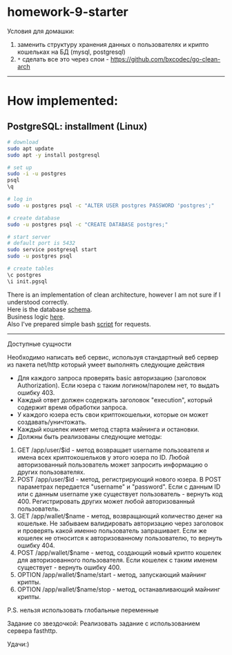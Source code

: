 # homework-9-starter

Условия для домашки:
1) заменить структуру хранения данных о пользователях и крипто кошельках на БД (mysql, postgresql)
2) `*` сделать все это через слои - https://github.com/bxcodec/go-clean-arch

--------

# How implemented:

## PostgreSQL: installment (Linux)
```bash
# download
sudo apt update
sudo apt -y install postgresql

# set up
sudo -i -u postgres
psql
\q

# log in
sudo -u postgres psql -c "ALTER USER postgres PASSWORD 'postgres';"

# create database
sudo -u postgres psql -c "CREATE DATABASE postgres;"

# start server 
# default port is 5432
sudo service postgresql start
sudo -u postgres psql

# create tables
\c postgres
\i init.pgsql 
```

There is an implementation of clean architecture, however I am not sure if I understood correctly.<br>
Here is the database [schema](init.pgsql). <br>
Business logic [here](domain/interfaces.go). <br>
Also I've prepared simple bash [script](script.sh) for requests.<br>

--------

Доступные сущности

Необходимо написать веб сервис, используя стандартный веб сервер из пакета
net/http который умеет выполнять следующие действия

* Для каждого запроса проверять basic авторизацию (заголовок Authorization). 
  Если юзера с таким логином/паролем нет, то выдать ошибку 403.
* Каждый ответ должен содержать заголовок "execution", который содержит
  время обработки запроса.
* У каждого юзера есть свои криптокошельки, которые он может создавать/уничтожать.
* Каждый кошелек имеет метод старта майнинга и остановки. 
* Должны быть реализованы следующие методы:

1. GET /app/user/$id - метод возвращает username пользователя и имена всех 
   криптокошельков у этого юзера по ID. Любой авторизованный пользователь
   может запросить информацию о других пользователях.
2. POST /app/user/$id - метод, регистрирующий нового юзера. В POST параметрах
   передается "username" и "password". Если с данным ID или с данным username
   уже существует пользователь - вернуть код 400. Регистрировать других может
   любой авторизованный пользователь.
3. GET /app/wallet/$name - метод, возвращающий количество денег на кошельке.
   Не забываем валидировать авторизацию через заголовок и проверять какой
   именно пользователь запрашивает. Если же кошелек не относится к авторизованному
   пользователю, то вернуть ошибку 404.
4. POST /app/wallet/$name - метод, создающий новый крипто кошелек для авторизованного
   пользователя. Если кошелек с таким именем существует - вернуть ошибку 400.   
4. OPTION /app/wallet/$name/start - метод, запускающий майнинг крипты.
5. OPTION /app/wallet/$name/stop - метод, останавливающий майнинг крипты.

P.S. нельзя использовать глобальные переменные

Задание со звездочкой: Реализовать задание с использованием сервера fasthttp.

Удачи:)